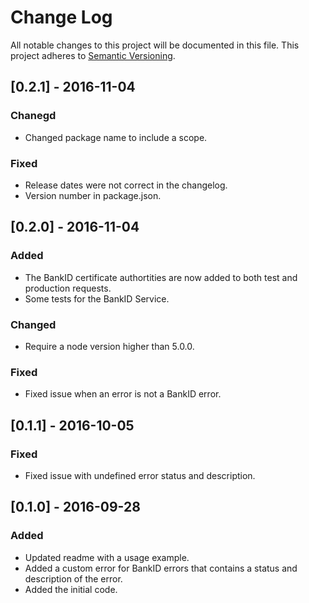 # Change Log
All notable changes to this project will be documented in this file.
This project adheres to [Semantic Versioning](http://semver.org/).

## [0.2.1] - 2016-11-04
### Chanegd
- Changed package name to include a scope.

### Fixed
- Release dates were not correct in the changelog.
- Version number in package.json.

## [0.2.0] - 2016-11-04
### Added
- The BankID certificate authortities are now added to both test and production requests.
- Some tests for the BankID Service.

### Changed
- Require a node version higher than 5.0.0.

### Fixed
- Fixed issue when an error is not a BankID error. 

## [0.1.1] - 2016-10-05
### Fixed
- Fixed issue with undefined error status and description.

## [0.1.0] - 2016-09-28
### Added
- Updated readme with a usage example.
- Added a custom error for BankID errors that contains a status and description of the error.
- Added the initial code.

